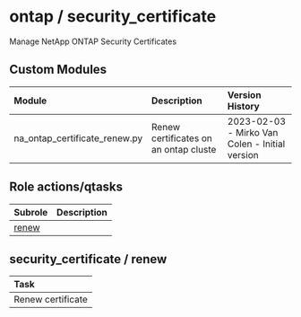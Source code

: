 # ontap / security_certificate 
Manage NetApp ONTAP Security Certificates  
  





## Custom Modules

| Module | Description | Version History |
| :----- | :---------- | :-------------- |
| na_ontap_certificate_renew.py | Renew certificates on an ontap cluste | 2023-02-03 - Mirko Van Colen - Initial version |



## Role actions/qtasks

| Subrole | Description |
| :------ | :---------- |
| [renew](#security_certificate--renew) |  |




## security_certificate / renew


| Task |
| :--- |
| Renew certificate |




